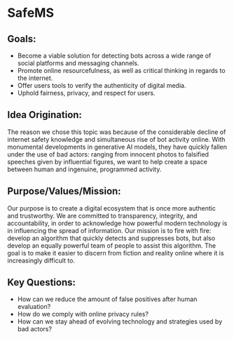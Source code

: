 # SafeMS

## Goals:

- Become a viable solution for detecting bots across a wide range of social platforms and messaging channels.
- Promote online resourcefulness, as well as critical thinking in regards to the internet.
- Offer users tools to verify the authenticity of digital media.
- Uphold fairness, privacy, and respect for users.


## Idea Origination:

The reason we chose this topic was because of the considerable decline of internet safety knowledge and simultaneous rise of bot activity online. With monumental developments in generative AI models, they have quickly fallen under the use of bad actors: ranging from innocent photos to falsified speeches given by influential figures, we want to help create a space between human and ingenuine, programmed activity. 

## Purpose/Values/Mission:

Our purpose is to create a digital ecosystem that is once more authentic and trustworthy. We are committed to transparency, integrity, and accountability, in order to acknowledge how powerful modern technology is in influencing the spread of information. Our mission is to fire with fire: develop an algorithm that quickly detects and suppresses bots, but also develop an equally powerful team of people to assist this algorithm. The goal is to make it easier to discern from fiction and reality online where it is increasingly difficult to.

## Key Questions: 

- How can we reduce the amount of false positives after human evaluation?
- How do we comply with online privacy rules?
- How can we stay ahead of evolving technology and strategies used by bad actors?

